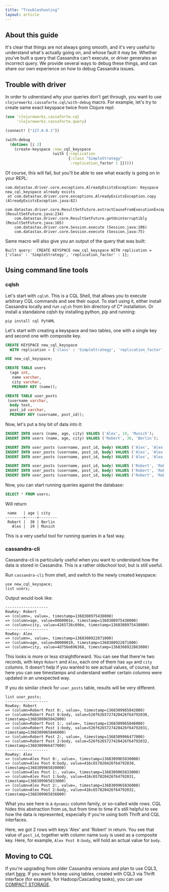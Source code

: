```yaml
---
title: "Troubleshooting"
layout: article
---
```


## About this guide

It's clear that things are not always going smooth, and it's very useful to understand what's actually
going on, and whose fault it may be. Whether you've built a query that Cassandra can't execute, or
driver generates an incorrect query. We provide several ways to debug these things, and can share
our own experience on how to debug Cassandra issues.

## Trouble with driver

In order to udnerstand why your queries don't get through, you want to use `clojurewerkz.cassaforte.cql/with-debug`
macro. For example, let's try to create same exact keyspace twice from Clojure repl:

```clojure
(use 'clojurewerkz.cassaforte.cql
     'clojurewerkz.cassaforte.query)

(connect! ["127.0.0.1"])

(with-debug
  (dotimes [i 2]
    (create-keyspace :new_cql_keyspace
                     (with {:replication
                            {:class "SimpleStrategy"
                             :replication_factor 1 }}))))
```

Of course, this will fail, but you'll be able to see what exactly is going on in your REPL:

```
com.datastax.driver.core.exceptions.AlreadyExistsException: Keyspace new_cql_keyspace already exists
 at com.datastax.driver.core.exceptions.AlreadyExistsException.copy (AlreadyExistsException.java:82)
    com.datastax.driver.core.ResultSetFuture.extractCauseFromExecutionException (ResultSetFuture.java:234)
    com.datastax.driver.core.ResultSetFuture.getUninterruptibly (ResultSetFuture.java:165)
    com.datastax.driver.core.Session.execute (Session.java:106)
    com.datastax.driver.core.Session.execute (Session.java:75)
```

Same macro will also give you an output of the query that was built:

```
Built query:  CREATE KEYSPACE new_cql_keyspace WITH replication = {'class' : 'SimpleStrategy', 'replication_factor' : 1};
```

## Using command line tools

### cqlsh

Let's start with `cqlsh`. This is a CQL Shell, that allows you to execute arbitrary CQL commands and
see their ouput. To start using it, either install Cassandra locally and run `cqlsh` from bin directory
of C* installation. Or install a standalone cqlsh by installing python, pip and running:

```
pip install cql PyYAML
```

Let's start with creating a keyspace and two tables, one with a single key and second one with composite key.

```sql
CREATE KEYSPACE new_cql_keyspace
  WITH replication = {'class' : 'SimpleStrategy', 'replication_factor' : 1};

USE new_cql_keyspace;

CREATE TABLE users
  (age int,
   name varchar,
   city varchar,
   PRIMARY KEY (name));

CREATE TABLE user_posts
 (username varchar,
  body text,
  post_id varchar,
  PRIMARY KEY (username, post_id));
```

Now, let's put a tiny bit of data into it:

```sql
INSERT INTO users (name, age, city) VALUES ('Alex', 19, 'Munich');
INSERT INTO users (name, age, city) VALUES ('Robert', 30, 'Berlin');

INSERT INTO user_posts (username, post_id, body) VALUES ('Alex', 'Alex Post 0', 'Alex Body 0');
INSERT INTO user_posts (username, post_id, body) VALUES ('Alex', 'Alex Post 1', 'Alex Body 1');
INSERT INTO user_posts (username, post_id, body) VALUES ('Alex', 'Alex Post 2', 'Alex Body 2');

INSERT INTO user_posts (username, post_id, body) VALUES ('Robert', 'Robert Post 0', 'Robert Body 0');
INSERT INTO user_posts (username, post_id, body) VALUES ('Robert', 'Robert Post 1', 'Robert Body 1');
INSERT INTO user_posts (username, post_id, body) VALUES ('Robert', 'Robert Post 2', 'Robert Body 2');
```

Now, you can start running queries against the database:

```sql
SELECT * FROM users;
```

Will return

```
 name   | age | city
--------+-----+--------
 Robert |  30 | Berlin
   Alex |  19 | Munich
```

This is a very useful tool for running queries in a fast way.

### cassandra-cli

Cassandra-cli is particularly useful when you want to understand how the data is stored in Cassandra.
This is a rather oldschool tool, but is still useful.

Run `cassandra-cli` from shell, and switch to the newly created keyspace:

```
use new_cql_keyspace;
list users;
```

Output would look like:

```
-------------------
RowKey: Robert
=> (column=, value=, timestamp=1368308975438000)
=> (column=age, value=0000001e, timestamp=1368308975438000)
=> (column=city, value=4265726c696e, timestamp=1368308975438000)
-------------------
RowKey: Alex
=> (column=, value=, timestamp=1368308922871000)
=> (column=age, value=00000019, timestamp=1368308922871000)
=> (column=city, value=4d756e696368, timestamp=1368308922863000)
```

This looks is more or less straightforward. You can see that there're two records,
with keys `Robert` and `Alex`, each one of them has `age` and `city` columns.
It doesn't help if you wanted to see actual values, of course, but here you can
see timestamps and understand wether certain columns were updated in an unexpected way.

If you do similar check for `user_posts` table, results will be very different.

```
list user_posts;
-------------------
RowKey: Robert
=> (column=Robert Post 0:, value=, timestamp=1368309965842000)
=> (column=Robert Post 0:body, value=526f6265727420426f64792030, timestamp=1368309965842000)
=> (column=Robert Post 1:, value=, timestamp=1368309965846000)
=> (column=Robert Post 1:body, value=526f6265727420426f64792031, timestamp=1368309965846000)
=> (column=Robert Post 2:, value=, timestamp=1368309966477000)
=> (column=Robert Post 2:body, value=526f6265727420426f64792032, timestamp=1368309966477000)
-------------------
RowKey: Alex
=> (column=Alex Post 0:, value=, timestamp=1368309965830000)
=> (column=Alex Post 0:body, value=416c657820426f64792030, timestamp=1368309965830000)
=> (column=Alex Post 1:, value=, timestamp=1368309965833000)
=> (column=Alex Post 1:body, value=416c657820426f64792031, timestamp=1368309965833000)
=> (column=Alex Post 2:, value=, timestamp=1368309965836000)
=> (column=Alex Post 2:body, value=416c657820426f64792032, timestamp=1368309965836000)
```

What you see here is a `dynamic` column family, or so-called wide rows. CQL hides this abstraction
from us, but from time to time it's still helpful to see how the data is represented, especially if
you're using both Thrift and CQL interfaces.

Here, we got 2 rows with keys 'Alex' and 'Robert' in return. You see that value of `post_id`, together
with column name `body` is used as a composite key. Here, for example, `Alex Post 0:body`, will
hold an actual value for `body`.


## Moving to CQL

If you're upgrading from older Cassandra versions and plan to use CQL3,
start [here](http://www.datastax.com/dev/blog/thrift-to-cql3). If you
want to keep using tables, created with CQL3 via Thrift interface
(for example, for Hadoop/Cascading tasks), you can use
[COMPACT STORAGE](https://issues.apache.org/jira/browse/CASSANDRA-4924).
